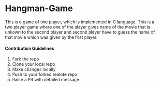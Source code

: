 # Hangman-Game
This is a game of two player, which is implemented in C language. This is a two player game where one of the player gives name of the movie that is unkown to the second player and second player have to guess the name of that movie which was given by the first player.

#### Contribution Guidelines
1. Fork the repo
2. Clone your local repo
3. Make changes locally
4. Push to your forked remote repo
5. Raise a PR with detailed message
